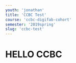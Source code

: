 ```yaml
---
youth: 'jonathan'
title: 'CCBC Test'
course: 'ccbc-digifab-cohort'
semester: '2019spring'
slug: 'ccbc-test'
---
```


# HELLO CCBC